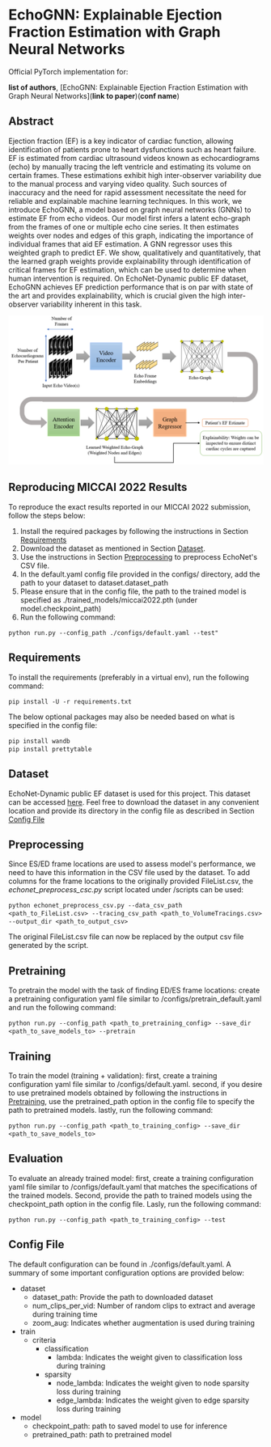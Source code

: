 # EchoGNN: Explainable Ejection Fraction Estimation with Graph Neural Networks

Official PyTorch implementation for:

**list of authors**, [EchoGNN: Explainable Ejection Fraction Estimation with Graph Neural Networks](**link to paper**)(**conf name**)

## Abstract
Ejection fraction (EF) is a key indicator of cardiac function, allowing identification of patients prone to heart dysfunctions such as heart failure. EF is estimated from cardiac ultrasound videos known as echocardiograms (echo) by manually tracing the left ventricle and estimating its volume on certain frames. These estimations exhibit high inter-observer variability due to the manual process and varying video quality. Such sources of inaccuracy and the need for rapid assessment necessitate the need for reliable and explainable machine learning techniques. In this work, we introduce EchoGNN, a model based on graph neural networks (GNNs) to estimate EF from echo videos. Our model first infers a latent echo-graph from the frames of one or multiple echo cine series. It then estimates weights over nodes and edges of this graph, indicating the importance of individual frames that aid EF estimation. A GNN regressor uses this weighted graph to predict EF. We show, qualitatively and quantitatively, that the learned graph weights provide explainability through identification of critical frames for EF estimation, which can be used to determine when human intervention is required. On EchoNet-Dynamic public EF dataset, EchoGNN achieves EF prediction performance that is on par with state of the art and provides explainability, which is crucial given the high inter-observer variability inherent in this task.

<p align="center">
  <img alt="EchoGNN overall architecture" src="./echognn.PNG" width="700"/>
</p>

## Reproducing MICCAI 2022 Results
To reproduce the exact results reported in our MICCAI 2022 submission, follow the steps below:
1. Install the required packages by following the instructions in Section [Requirements](#requirements)
2. Download the dataset as mentioned in Section [Dataset](#dataset).
3. Use the instructions in Section [Preprocessing](#preprocessing) to preprocess EchoNet's CSV file.
4. In the default.yaml config file provided in the configs/ directory, add the path to your dataset to dataset.dataset_path
5. Please ensure that in the config file, the path to the trained model is specified as ./trained_models/miccai2022.pth (under model.checkpoint_path)
6. Run the following command:
```
python run.py --config_path ./configs/default.yaml --test"
```

## Requirements
To install the requirements (preferably in a virtual env), run the following command:
```
pip install -U -r requirements.txt
```
The below optional packages may also be needed based on what is specified in the config file:
```
pip install wandb
pip install prettytable
```

## Dataset
EchoNet-Dynamic public EF dataset is used for this project. This dataset can be accessed
[here](https://echonet.github.io/dynamic/index.html).
Feel free to download the dataset in any convenient location and provide its directory in the config file as described 
in Section [Config File](#config-file)

## Preprocessing 
Since ES/ED frame locations are used to assess model's performance, we need to have this information in the CSV file 
used by the dataset. To add columns for the frame locations to the originally provided FileList.csv, the 
_echonet_preprocess_csc.py_ script located under /scripts can be used:
```
python echonet_preprocess_csv.py --data_csv_path <path_to_FileList.csv> --tracing_csv_path <path_to_VolumeTracings.csv> --output_dir <path_to_output_csv>
```
The original FileList.csv file can now be replaced by the output csv file generated by the script.

## Pretraining
To pretrain the model with the task of finding ED/ES frame locations: create a pretraining configuration yaml file 
similar to /configs/pretrain_default.yaml and run the following command:
```
python run.py --config_path <path_to_pretraining_config> --save_dir <path_to_save_models_to> --pretrain
```

## Training
To train the model (training + validation): first, create a training configuration yaml file 
similar to /configs/default.yaml. second, if you desire to use pretrained models obtained by following the instructions in 
[Pretraining](#pretraining), use the pretrained_path option in the config file to specify the path to pretrained models.
lastly, run the following command:
```
python run.py --config_path <path_to_training_config> --save_dir <path_to_save_models_to>
```

## Evaluation
To evaluate an already trained model: first, create a training configuration yaml file 
similar to /configs/default.yaml that matches the specifications of the trained models. Second, provide the path to trained
models using the checkpoint_path option in the config file. Lasly, run the following command:
```
python run.py --config_path <path_to_training_config> --test
```

## Config File
The default configuration can be found in ./configs/default.yaml. A summary of some important configuration options are 
provided below:
- dataset
  - dataset_path: Provide the path to downloaded dataset
  - num_clips_per_vid: Number of random clips to extract and average during training time
  - zoom_aug: Indicates whether augmentation is used during training
- train
  - criteria
    - classification
      - lambda: Indicates the weight given to classification loss during training
    - sparsity
      - node_lambda: Indicates the weight given to node sparsity loss during training
      - edge_lambda: Indicates the weight given to edge sparsity loss during training
- model
  - checkpoint_path: path to saved model to use for inference
  - pretrained_path: path to pretrained model

